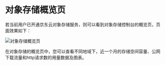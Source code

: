 # 对象存储概览页

若当前用户已开通京东云对象存储服务，则可以看到对象存储控制台的概览页，页面效果如下：

![对象存储概览页](https://github.com/jdcloudcom/cn/blob/edit/image/Object-Storage-Service/OSS-025.png)

在对象存储的概览页中，您可以查看不同地域下，近一个月的存储空间容量、公网下载流量和http请求数的用量数据及图表。
